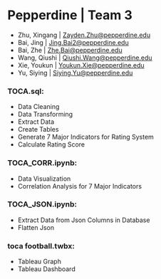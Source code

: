 # Pepperdine | Team 3
* Zhu, Xingang | <Zayden.Zhu@pepperdine.edu>
* Bai, Jing | <Jing.Bai2@pepperdine.edu>
* Bai, Zhe | <Zhe.Bai@pepperdine.edu>
* Wang, Qiushi | <Qiushi.Wang@pepperdine.edu>
* Xie, Youkun | <Youkun.Xie@pepperdine.edu>
* Yu, Siying | <Siying.Yu@pepperdine.edu>

### TOCA.sql: 
* Data Cleaning 
* Data Transforming
* Extract Data 
* Create Tables 
* Generate 7 Major Indicators for Rating System
* Calculate Rating Score

### TOCA_CORR.ipynb:
* Data Visualization
* Correlation Analysis for 7 Major Indicators

### TOCA_JSON.ipynb:
* Extract Data from Json Columns in Database
* Flatten Json

### toca football.twbx:
* Tableau Graph
* Tableau Dashboard
